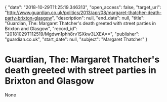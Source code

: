 {
  "date": "2018-10-29T11:25:19.346313", 
  "open_access": false, 
  "target_url": "http://www.guardian.co.uk/politics/2013/apr/08/margaret-thatcher-death-party-brixton-glasgow", 
  "description": null, 
  "end_date": null, 
  "title": "Guardian, The: Margaret Thatcher's death greeted with street parties in Brixton and Glasgow", 
  "record_id": "20181029T112519/Mgdwn1phh8rv1SXkw3LXEA==", 
  "publisher": "guardian.co.uk", 
  "start_date": null, 
  "subject": "Margaret Thatcher"
}

# Guardian, The: Margaret Thatcher's death greeted with street parties in Brixton and Glasgow

None